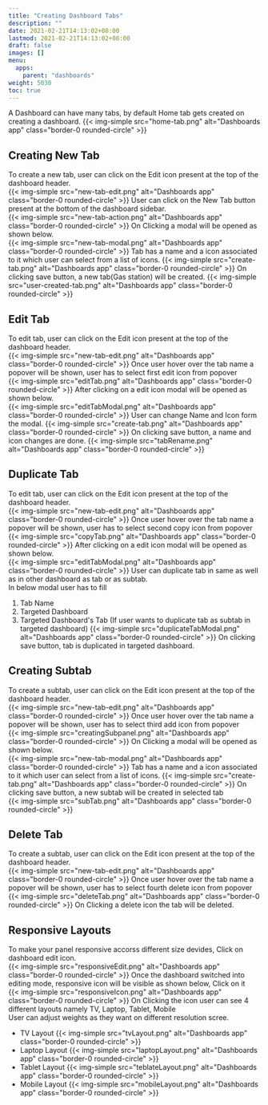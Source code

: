 ```yaml
---
title: "Creating Dashboard Tabs"
description: ""
date: 2021-02-21T14:13:02+08:00
lastmod: 2021-02-21T14:13:02+08:00
draft: false
images: []
menu:
  apps:
    parent: "dashboards"
weight: 5030
toc: true
---
```


A Dashboard can have many tabs, by default Home tab gets created on creating a dashboard.
{{< img-simple src="home-tab.png" alt="Dashboards app" class="border-0 rounded-circle" >}}

## Creating New Tab

To create a new tab, user can click on the Edit icon present at the top of the dashboard header. <br/>
{{< img-simple src="new-tab-edit.png" alt="Dashboards app" class="border-0 rounded-circle" >}}
User can click on the New Tab button present at the bottom of the dashboard sidebar. <br/>
{{< img-simple src="new-tab-action.png" alt="Dashboards app" class="border-0 rounded-circle" >}}
On Clicking a modal will be opened as shown below. <br/>
{{< img-simple src="new-tab-modal.png" alt="Dashboards app" class="border-0 rounded-circle" >}}
Tab has a name and a icon associated to it which user can select from a list of icons.
{{< img-simple src="create-tab.png" alt="Dashboards app" class="border-0 rounded-circle" >}}
On clicking save button, a new tab(Gas station) will be created.
{{< img-simple src="user-created-tab.png" alt="Dashboards app" class="border-0 rounded-circle" >}}

## Edit Tab

To edit tab, user can click on the Edit icon present at the top of the dashboard header. <br/>
{{< img-simple src="new-tab-edit.png" alt="Dashboards app" class="border-0 rounded-circle" >}}
Once user hover over the tab name a popover will be shown, user has to select first edit icon from popover <br/>
{{< img-simple src="editTab.png" alt="Dashboards app" class="border-0 rounded-circle" >}}
After clicking on a edit icon modal will be opened as shown below. <br/>
{{< img-simple src="editTabModal.png" alt="Dashboards app" class="border-0 rounded-circle" >}}
User can change Name and Icon form the modal.
{{< img-simple src="create-tab.png" alt="Dashboards app" class="border-0 rounded-circle" >}}
On clicking save button, a name and icon changes are done.
{{< img-simple src="tabRename.png" alt="Dashboards app" class="border-0 rounded-circle" >}}

## Duplicate Tab

To edit tab, user can click on the Edit icon present at the top of the dashboard header. <br/>
{{< img-simple src="new-tab-edit.png" alt="Dashboards app" class="border-0 rounded-circle" >}}
Once user hover over the tab name a popover will be shown, user has to select second copy icon from popover <br/>
{{< img-simple src="copyTab.png" alt="Dashboards app" class="border-0 rounded-circle" >}}
After clicking on a edit icon modal will be opened as shown below. <br/>
{{< img-simple src="editTabModal.png" alt="Dashboards app" class="border-0 rounded-circle" >}}
User can duplicate tab in same as well as in other dashboard as tab or as subtab. <br/>
In below modal user has to fill 
1. Tab Name 
2. Targeted Dashboard
3. Targeted Dashboard's Tab (If user wants to duplicate tab as subtab in targeted dashboard)
{{< img-simple src="duplicateTabModal.png" alt="Dashboards app" class="border-0 rounded-circle" >}}
On clicking save button, tab is duplicated in targeted dashboard.

## Creating Subtab

To create a subtab, user can click on the Edit icon present at the top of the dashboard header. <br/>
{{< img-simple src="new-tab-edit.png" alt="Dashboards app" class="border-0 rounded-circle" >}}
Once user hover over the tab name a popover will be shown, user has to select third add icon from popover <br/>
{{< img-simple src="creatingSubpanel.png" alt="Dashboards app" class="border-0 rounded-circle" >}}
On Clicking a modal will be opened as shown below. <br/>
{{< img-simple src="new-tab-modal.png" alt="Dashboards app" class="border-0 rounded-circle" >}}
Tab has a name and a icon associated to it which user can select from a list of icons.
{{< img-simple src="create-tab.png" alt="Dashboards app" class="border-0 rounded-circle" >}}
On clicking save button, a new subtab will be created in selected tab <br/>
{{< img-simple src="subTab.png" alt="Dashboards app" class="border-0 rounded-circle" >}}

## Delete Tab

To create a subtab, user can click on the Edit icon present at the top of the dashboard header. <br/>
{{< img-simple src="new-tab-edit.png" alt="Dashboards app" class="border-0 rounded-circle" >}}
Once user hover over the tab name a popover will be shown, user has to select fourth delete icon from popover <br/>
{{< img-simple src="deleteTab.png" alt="Dashboards app" class="border-0 rounded-circle" >}}
On Clicking a delete icon the tab will be deleted.


## Responsive Layouts

To make your panel responsive accorss different size devides, Click on dashboard edit icon. <br/>
{{< img-simple src="responsiveEdit.png" alt="Dashboards app" class="border-0 rounded-circle" >}}
Once the dashboard switched into editing mode, responsive icon will be visible as shown below, Click on it<br/>
{{< img-simple src="responsiveIcon.png" alt="Dashboards app" class="border-0 rounded-circle" >}}
On Clicking the icon user can see 4 different layouts namely TV, Laptop, Tablet, Mobile <br/>
User can adjust weights as they want on different resolution scree. <br/>
* TV Layout
{{< img-simple src="tvLayout.png" alt="Dashboards app" class="border-0 rounded-circle" >}}
* Laptop Layout
{{< img-simple src="laptopLayout.png" alt="Dashboards app" class="border-0 rounded-circle" >}}
* Tablet Layout
{{< img-simple src="teblateLayout.png" alt="Dashboards app" class="border-0 rounded-circle" >}}
* Mobile Layout
{{< img-simple src="mobileLayout.png" alt="Dashboards app" class="border-0 rounded-circle" >}}


